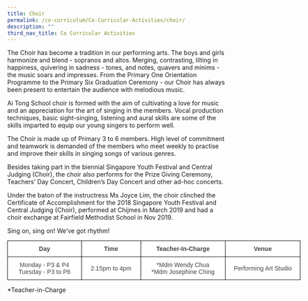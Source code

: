 ```yaml
---
title: Choir
permalink: /co-curriculum/Co-Curricular-Activities/choir/
description: ""
third_nav_title: Co Curricular Activities
---
```

The Choir has become a tradition in our performing arts. The boys and girls harmonize and blend - sopranos and altos. Merging, contrasting, lilting in happiness, quivering in sadness - tones, and notes, quavers and minims - the music soars and impresses. From the Primary One Orientation Programme to the Primary Six Graduation Ceremony - our Choir has always been present to entertain the audience with melodious music. 

  

Ai Tong School choir is formed with the aim of cultivating a love for music and an appreciation for the art of singing in the members. Vocal production techniques, basic sight-singing, listening and aural skills are some of the skills imparted to equip our young singers to perform well.

The Choir is made up of Primary 3 to 6 members. High level of commitment and teamwork is demanded of the members who meet weekly to practise and improve their skills in singing songs of various genres.

  

Besides taking part in the biennial Singapore Youth Festival and Central Judging (Choir), the choir also performs for the Prize Giving Ceremony, Teachers’ Day Concert, Children’s Day Concert and other ad-hoc concerts. 

Under the baton of the instructress Ms Joyce Lim, the choir clinched the Certificate of Accomplishment for the 2018 Singapore Youth Festival and Central Judging (Choir), performed at Chijmes in March 2019 and had a choir exchange at Fairfield Methodist School in Nov 2019. 

Sing on, sing on! We’ve got rhythm!

<style type="text/css">
.tg  {border-collapse:collapse;border-spacing:0;margin:0px auto;}
.tg td{border-color:black;border-style:solid;border-width:1px;font-family:Arial, sans-serif;font-size:14px;
  overflow:hidden;padding:10px 5px;word-break:normal;}
.tg th{border-color:black;border-style:solid;border-width:1px;font-family:Arial, sans-serif;font-size:14px;
  font-weight:normal;overflow:hidden;padding:10px 5px;word-break:normal;}
.tg .tg-d8lx{background-color:#FFF;color:#444;font-weight:bold;text-align:center;vertical-align:middle}
.tg .tg-vfvg{background-color:#FFF;color:#444;text-align:center;vertical-align:middle}
</style>
<table class="tg" style="undefined;table-layout: fixed; width: 673px">
<colgroup>
<col style="width: 170px">
<col style="width: 136px">
<col style="width: 195px">
<col style="width: 172px">
</colgroup>
<tbody>
  <tr>
    <td class="tg-d8lx">Day </td>
    <td class="tg-d8lx"> Time</td>
    <td class="tg-d8lx">Teacher-In-Charge</td>
    <td class="tg-d8lx">Venue</td>
  </tr>
  <tr>
    <td class="tg-vfvg">Monday - P3 &amp; P4<br><span style="background-color:initial">Tuesday - P3 to P6</span></td>
    <td class="tg-vfvg">2.15pm to 4pm </td>
    <td class="tg-vfvg">*Mdm Wendy Chua <br>*Mdm Josephine Ching</td>
    <td class="tg-vfvg">Performing Art Studio</td>
  </tr>
</tbody>
</table>

\*Teacher-in-Charge